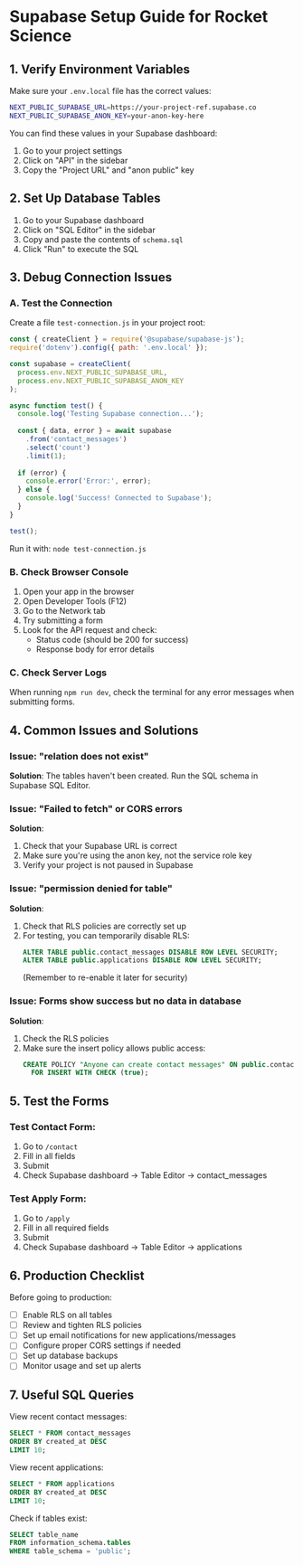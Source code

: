 # Supabase Setup Guide for Rocket Science

## 1. Verify Environment Variables

Make sure your `.env.local` file has the correct values:

```bash
NEXT_PUBLIC_SUPABASE_URL=https://your-project-ref.supabase.co
NEXT_PUBLIC_SUPABASE_ANON_KEY=your-anon-key-here
```

You can find these values in your Supabase dashboard:
1. Go to your project settings
2. Click on "API" in the sidebar
3. Copy the "Project URL" and "anon public" key

## 2. Set Up Database Tables

1. Go to your Supabase dashboard
2. Click on "SQL Editor" in the sidebar
3. Copy and paste the contents of `schema.sql` 
4. Click "Run" to execute the SQL

## 3. Debug Connection Issues

### A. Test the Connection

Create a file `test-connection.js` in your project root:

```javascript
const { createClient } = require('@supabase/supabase-js');
require('dotenv').config({ path: '.env.local' });

const supabase = createClient(
  process.env.NEXT_PUBLIC_SUPABASE_URL,
  process.env.NEXT_PUBLIC_SUPABASE_ANON_KEY
);

async function test() {
  console.log('Testing Supabase connection...');
  
  const { data, error } = await supabase
    .from('contact_messages')
    .select('count')
    .limit(1);
    
  if (error) {
    console.error('Error:', error);
  } else {
    console.log('Success! Connected to Supabase');
  }
}

test();
```

Run it with: `node test-connection.js`

### B. Check Browser Console

1. Open your app in the browser
2. Open Developer Tools (F12)
3. Go to the Network tab
4. Try submitting a form
5. Look for the API request and check:
   - Status code (should be 200 for success)
   - Response body for error details

### C. Check Server Logs

When running `npm run dev`, check the terminal for any error messages when submitting forms.

## 4. Common Issues and Solutions

### Issue: "relation does not exist"
**Solution**: The tables haven't been created. Run the SQL schema in Supabase SQL Editor.

### Issue: "Failed to fetch" or CORS errors
**Solution**: 
1. Check that your Supabase URL is correct
2. Make sure you're using the anon key, not the service role key
3. Verify your project is not paused in Supabase

### Issue: "permission denied for table"
**Solution**: 
1. Check that RLS policies are correctly set up
2. For testing, you can temporarily disable RLS:
   ```sql
   ALTER TABLE public.contact_messages DISABLE ROW LEVEL SECURITY;
   ALTER TABLE public.applications DISABLE ROW LEVEL SECURITY;
   ```
   (Remember to re-enable it later for security)

### Issue: Forms show success but no data in database
**Solution**: 
1. Check the RLS policies
2. Make sure the insert policy allows public access:
   ```sql
   CREATE POLICY "Anyone can create contact messages" ON public.contact_messages
     FOR INSERT WITH CHECK (true);
   ```

## 5. Test the Forms

### Test Contact Form:
1. Go to `/contact`
2. Fill in all fields
3. Submit
4. Check Supabase dashboard → Table Editor → contact_messages

### Test Apply Form:
1. Go to `/apply`
2. Fill in all required fields
3. Submit
4. Check Supabase dashboard → Table Editor → applications

## 6. Production Checklist

Before going to production:
- [ ] Enable RLS on all tables
- [ ] Review and tighten RLS policies
- [ ] Set up email notifications for new applications/messages
- [ ] Configure proper CORS settings if needed
- [ ] Set up database backups
- [ ] Monitor usage and set up alerts

## 7. Useful SQL Queries

View recent contact messages:
```sql
SELECT * FROM contact_messages 
ORDER BY created_at DESC 
LIMIT 10;
```

View recent applications:
```sql
SELECT * FROM applications 
ORDER BY created_at DESC 
LIMIT 10;
```

Check if tables exist:
```sql
SELECT table_name 
FROM information_schema.tables 
WHERE table_schema = 'public';
```